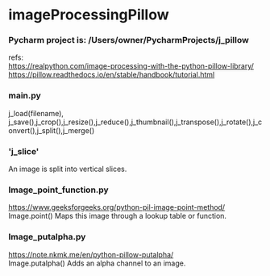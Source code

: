 # imageProcessingPillow
### Pycharm project is: /Users/owner/PycharmProjects/j_pillow 
refs:   
https://realpython.com/image-processing-with-the-python-pillow-library/  
https://pillow.readthedocs.io/en/stable/handbook/tutorial.html  
 
### main.py  

j_load(filename), j_save(),j_crop(),j_resize(),j_reduce(),j_thumbnail(),j_transpose(),j_rotate(),j_convert(),j_split(),j_merge()

### 'j_slice'  
An image is split into vertical slices.  

### Image_point_function.py  
https://www.geeksforgeeks.org/python-pil-image-point-method/  
Image.point() Maps this image through a lookup table or function.  

### Image_putalpha.py  
https://note.nkmk.me/en/python-pillow-putalpha/  
Image.putalpha() Adds an alpha channel to an image.  



